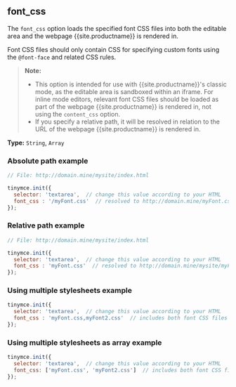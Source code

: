 ## font_css
The `font_css` option loads the specified font CSS files into both the editable area and the webpage {{site.productname}} is rendered in.

Font CSS files should only contain CSS for specifying custom fonts using the `@font-face` and related CSS rules. 

> **Note:** 
> 
> - This option is intended for use with {{site.productname}}'s classic mode, as the editable area is sandboxed within an iframe. For inline mode editors, relevant font CSS files should be loaded as part of the webpage {{site.productname}} is rendered in, not using the `content_css` option.
> - If you specify a relative path, it will be resolved in relation to the URL of the webpage {{site.productname}} is rendered in.

**Type:** `String`, `Array`

### Absolute path example

```js
// File: http://domain.mine/mysite/index.html

tinymce.init({
  selector: 'textarea',  // change this value according to your HTML
  font_css : '/myFont.css'  // resolved to http://domain.mine/myFont.css
});
```

### Relative path example

```js
// File: http://domain.mine/mysite/index.html

tinymce.init({
  selector: 'textarea',  // change this value according to your HTML
  font_css : 'myFont.css'  // resolved to http://domain.mine/mysite/myFont.css
});
```

### Using multiple stylesheets example

```js
tinymce.init({
  selector: 'textarea',  // change this value according to your HTML
  font_css : 'myFont.css,myFont2.css'  // includes both font CSS files in header
});
```

### Using multiple stylesheets as array example

```js
tinymce.init({
  selector: 'textarea',  // change this value according to your HTML
  font_css: ['myFont.css', 'myFont2.css']  // includes both font CSS files in header, ability to have CSS with `,` in URL
});
```